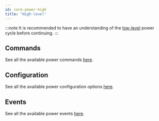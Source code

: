 ```yaml
---
id: core-power-high
title: "High-level"
---
```


:::note
It is recommended to have an understanding of the [low-level](low_level.md) power cycle before continuing.
:::

## Commands

See all the available power commands [here](../commands/power.md).

## Configuration

See all the available power configuration options [here](../../cloud/device_management/advanced_settings/TMU/power.md).

## Events

See all the available power events [here](../../cloud/device_management/events/system.md#power-events).
